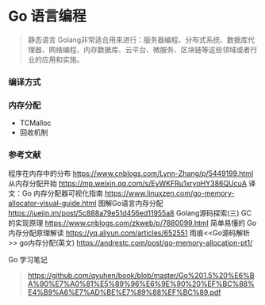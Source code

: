 <!--
 * @Descripttion: 
 * @version: 
 * @Author: WangShuaibing
 * @Date: 2020-09-27 09:26:23
 * @LastEditors: WangShuaibing
 * @LastEditTime: 2020-10-16 13:56:04
-->
# Go 语言编程
> 静态语言
> Golang非常适合用来进行：服务器编程、分布式系统、数据库代理器、网络编程、内存数据库、云平台、微服务、区块链等这些领域或者行业的应用和实施。

### 编译方式


### 内存分配
- TCMalloc
- 回收机制

### 参考文献
程序在内存中的分布 https://www.cnblogs.com/Lynn-Zhang/p/5449199.html
从内存分配开始 https://mp.weixin.qq.com/s/EyWKFRu1xryoHY386QUcuA
译文：Go 内存分配器可视化指南 https://www.linuxzen.com/go-memory-allocator-visual-guide.html
图解Go语言内存分配 https://juejin.im/post/5c888a79e51d456ed11955a8
Golang源码探索(三) GC的实现原理 https://www.cnblogs.com/zkweb/p/7880099.html
简单易懂的 Go 内存分配原理解读 https://yq.aliyun.com/articles/652551
雨痕<<Go源码解析>>
go内存分配(英文) https://andrestc.com/post/go-memory-allocation-pt1/

Go 学习笔记
> https://github.com/qyuhen/book/blob/master/Go%201.5%20%E6%BA%90%E7%A0%81%E5%89%96%E6%9E%90%20%EF%BC%88%E4%B9%A6%E7%AD%BE%E7%89%88%EF%BC%89.pdf